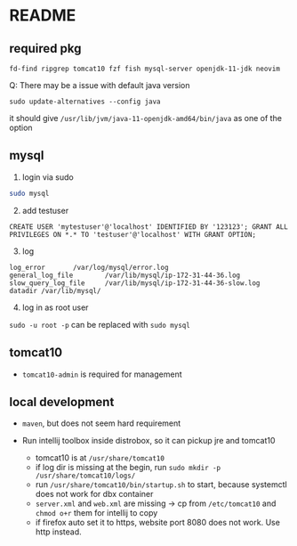 # README

## required pkg

```
fd-find ripgrep tomcat10 fzf fish mysql-server openjdk-11-jdk neovim
```

Q: There may be a issue with default java version

```
sudo update-alternatives --config java
```

it should give `/usr/lib/jvm/java-11-openjdk-amd64/bin/java` as one of the option

## mysql

1. login via sudo

```sh
sudo mysql
```

2. add testuser

```mysql
CREATE USER 'mytestuser'@'localhost' IDENTIFIED BY '123123'; GRANT ALL PRIVILEGES ON *.* TO 'testuser'@'localhost' WITH GRANT OPTION;
```

3. log

```
log_error       /var/log/mysql/error.log
general_log_file        /var/lib/mysql/ip-172-31-44-36.log
slow_query_log_file     /var/lib/mysql/ip-172-31-44-36-slow.log
datadir /var/lib/mysql/
```

4. log in as root user

`sudo -u root -p` can be replaced with `sudo mysql`

## tomcat10

- `tomcat10-admin` is required for management

## local development

- `maven`, but does not seem hard requirement

- Run intellij toolbox inside distrobox, so it can pickup jre and tomcat10
  - tomcat10 is at `/usr/share/tomcat10`
  - if log dir is missing at the begin, run `sudo mkdir -p /usr/share/tomcat10/logs/`
  - run `/usr/share/tomcat10/bin/startup.sh` to start, because systemctl does not work for dbx container
  - `server.xml` and `web.xml` are missing -> cp from `/etc/tomcat10` and `chmod o+r` them for intellij to copy
  - if firefox auto set it to https, website port 8080 does not work. Use http instead.

